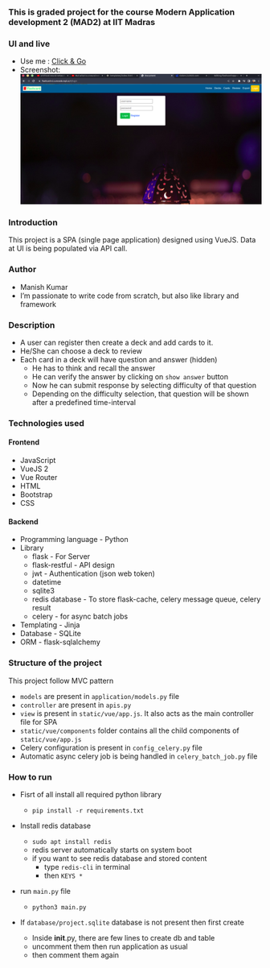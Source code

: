 ### This is graded project for the course Modern Application development 2 (MAD2) at IIT Madras
### UI and live
- Use me : [Click & Go](https://flashcard-mad2-project.curecode.repl.co)
- Screenshot: ![screenshot](/static/img/screenshot.png) 
### Introduction
This project is a SPA (single page application) designed using VueJS. Data at UI is being populated via API call.
### Author
* Manish Kumar
* I’m passionate to write code from scratch, but also like library and framework
### Description
* A user can register then create a deck and add cards to it.
* He/She can choose a deck to review
* Each card in a deck will have question and answer (hidden)
  * He has to think and recall the answer
  * He can verify the answer by clicking on `show answer` button
  * Now he can submit response by selecting difficulty of that question
  * Depending on the difficulty selection, that question will be shown after a predefined time-interval

### Technologies used
#### Frontend
* JavaScript
* VueJS 2
* Vue Router
* HTML
* Bootstrap
* CSS
#### Backend
* Programming language - Python
* Library
  * flask - For Server
  * flask-restful - API design
  * jwt - Authentication (json web token)
  * datetime
  * sqlite3
  * redis database - To store flask-cache, celery message queue, celery result
  * celery - for async batch jobs 
* Templating - Jinja
* Database - SQLite
* ORM - flask-sqlalchemy

### Structure of the project
This project follow MVC pattern
* `models` are present in `application/models.py` file
* `controller` are present in `apis.py`
* `view` is present in `static/vue/app.js`. It also acts as the main controller file for SPA
* `static/vue/components` folder contains all the child components of `static/vue/app.js`
* Celery configuration is present in `config_celery.py` file
* Automatic async celery job is being handled in `celery_batch_job.py` file

### How to run
* Fisrt of all install all required python library
  - `pip install -r requirements.txt`
* Install redis database
  - `sudo apt install redis`
  - redis server automatically starts on system boot
  - if you want to see redis database and stored content
    - type `redis-cli` in terminal
    - then `KEYS *`

* run `main.py` file
  - `python3 main.py`
* If `database/project.sqlite` database is not present then first create
  - Inside __init__.py, there are few lines to create db and table
  - uncomment them then run application as usual
  - then comment them again

